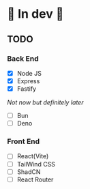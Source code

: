 # 🚧 In dev 🚧

## TODO

### Back End

- [x] Node JS
- [x] Express
- [x] Fastify

_Not now but definitely later_

- [ ] Bun
- [ ] Deno

### Front End

- [ ] React(Vite)
- [ ] TailWind CSS
- [ ] ShadCN
- [ ] React Router
